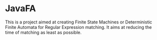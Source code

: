 JavaFA
======

This is a project aimed at creating Finite State Machines or Deterministic Finite Automata for Regular Expression matching. It aims at reducing the time of matching as least as possible.
